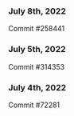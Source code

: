 ### July 8th, 2022

Commit #258441

### July 5th, 2022

Commit #314353


### July 4th, 2022

Commit #72281
